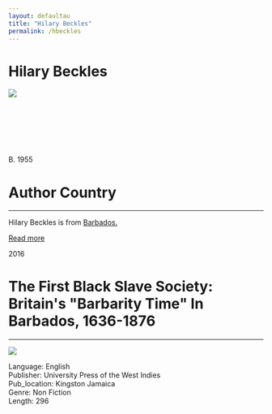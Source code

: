 ```yaml
---
layout: defaultau
title: "Hilary Beckles"
permalink: /hbeckles
---
```

<!-- partial:index.partial.html -->
<div class="content">
    <h1>Hilary Beckles</h1>
    <div class="quote">
        <div><img src="http://t0.gstatic.com/licensed-image?q=tbn:ANd9GcR-3iAzHC5No2le1Z-gzIaUbTHbCyzSL9ygUUiSjAI-JbOQdqHTCs8VW6i_34x4bltVdvTKMv4IbYzyaRM" class="logo"></div>
    </div>
    <div class="timeline">
        <div style="padding-bottom:100px;"></div>
        <div class="block">
            <div class="date right"><p class="right"> B. 1955 </p></div>
            <div class="dot"></div>
            <div class="left first">
            <div class="author_country">
                <h1>Author Country</h1><hr>
          <div class="aclocation">  <p> Hilary Beckles is from <a href="http://localhost:4000/12">Barbados.</a></p></div>
                <div class="acreadmore"><a href="https://en.wikipedia.org/wiki/Hilary_Beckles">Read more</a></div>
            </div>
            </div>
        </div>
        <div class="block">
            <div class="date right"><p class="right">2016</p></div>
            <div class="dot"></div>
            <div class="left">
                <h1>The First Black Slave Society: Britain's "Barbarity Time" In Barbados, 1636-1876</h1><hr>
                <p><img src="https://images-na.ssl-images-amazon.com/images/I/61VlbEODsEL._SX332_BO1,204,203,200_.jpg"></p>
                <p>
                Language: English <br/>
                Publisher: University Press of the West Indies <br/>
                Pub_location: Kingston Jamaica<br/>
                Genre: Non Fiction <br/>
                Length: 296 <br/>
                </p>
            </div>
        </div>
